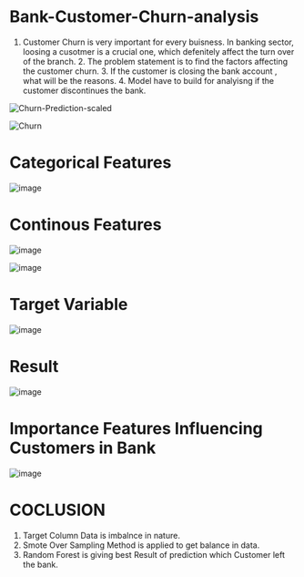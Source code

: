 # Bank-Customer-Churn-analysis
1. Customer Churn is very important for every buisness. In banking sector, loosing a cusotmer is a crucial one, which defenitely affect the turn over of the branch. 2. The problem statement is to find the factors affecting the customer churn. 3. If the customer is closing the bank account , what will be the reasons. 4. Model have to build for analyisng if the customer discontinues the bank.





![Churn-Prediction-scaled](https://user-images.githubusercontent.com/88655094/136353356-73d3bf00-1f23-46ff-aabd-4b959f6fe53c.jpg)







![Churn](https://user-images.githubusercontent.com/88655094/136353415-a52d4cb7-4f40-4684-8509-07e374d21373.png)



# Categorical Features

![image](https://user-images.githubusercontent.com/88655094/136353557-4b2c059f-6b17-471e-b52e-12de88cb0f3d.png)


# Continous Features

![image](https://user-images.githubusercontent.com/88655094/136353624-f40dd275-ec0b-44f2-a673-d7ef6e51b7e4.png)



![image](https://user-images.githubusercontent.com/88655094/136353476-167bb6fe-2058-47a3-81d2-5a2504fc1635.png)


# Target Variable


![image](https://user-images.githubusercontent.com/88655094/136353711-752f15e7-929f-43a7-8a92-eb969450cee6.png)



# Result


![image](https://user-images.githubusercontent.com/88655094/136353824-36488387-bb06-4c93-94f0-0e3d8f706939.png)


# Importance Features Influencing Customers in Bank


![image](https://user-images.githubusercontent.com/88655094/136353880-f47bd4a4-109a-4e32-9225-10aa1f345731.png)


# COCLUSION

1. Target Column Data is imbalnce in nature.
2. Smote Over Sampling Method is applied to get balance in data.
3. Random Forest is giving best Result of prediction which Customer left the bank.
